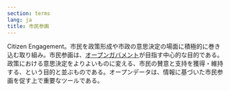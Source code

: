 ```yaml
---
section: terms
lang: ja
title: 市民参画 
---
```


Citizen Engagement。市民を政策形成や市政の意思決定の場面に積極的に巻き込む取り組み。市民参画は、[オープンガバメント](../open-government/)が目指す中心的な目的である。政策における意思決定をよりよいものに変える、市民の賛意と支持を獲得・維持する、という目的と並ぶものである。オープンデータは、情報に基づいた市民参画を促す上で重要なツールである。
